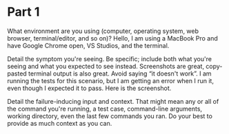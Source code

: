 # Part 1

What environment are you using (computer, operating system, web browser, terminal/editor, and so on)?
Hello, I am using a MacBook Pro and have Google Chrome open, VS Studios, and the terminal.

Detail the symptom you're seeing. Be specific; include both what you're seeing and what you expected to see instead. Screenshots are great, copy-pasted terminal output is also great. Avoid saying “it doesn't work”.
I am running the tests for this scenario, but I am getting an error when I run it, even though I expected it to pass. 
Here is the screenshot.


Detail the failure-inducing input and context. That might mean any or all of the command you're running, a test case, command-line arguments, working directory, even the last few commands you ran. Do your best to provide as much context as you can.
